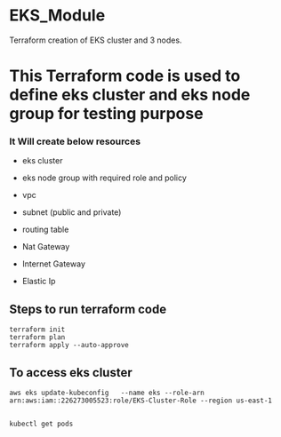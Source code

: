 # EKS_Module
Terraform creation of EKS cluster and 3 nodes.

# This Terraform code is used to define eks cluster and eks node group for testing purpose

### It Will create below resources

- eks cluster
- eks node group
  with required role and policy

- vpc
- subnet (public and private)
- routing table
- Nat Gateway
- Internet Gateway
- Elastic Ip

## Steps to run terraform code

```hcl
terraform init
terraform plan
terraform apply --auto-approve
```

## To access eks cluster

```hcl
aws eks update-kubeconfig   --name eks --role-arn arn:aws:iam::226273005523:role/EKS-Cluster-Role --region us-east-1


kubectl get pods
```
